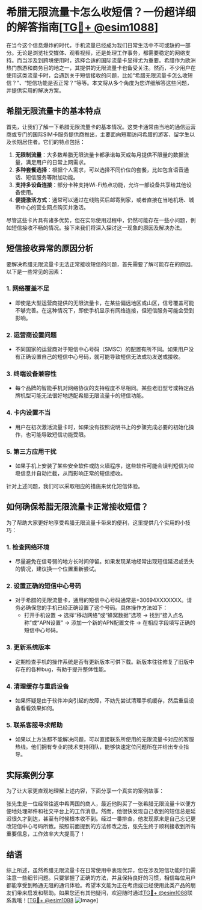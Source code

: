 # 希腊无限流量卡怎么收短信？一份超详细的解答指南[[TG💪+ @esim1088](https://t.me/s/esim1088)]

在当今这个信息爆炸的时代，手机流量已经成为我们日常生活中不可或缺的一部分。无论是浏览社交媒体、观看视频，还是处理工作事务，都需要稳定的网络支持。而当涉及到跨境使用时，选择合适的国际流量卡显得尤为重要。希腊作为欧洲热门旅游和商务目的地之一，其提供的无限流量卡也备受关注。然而，不少用户在使用这类流量卡时，会遇到关于短信接收的问题，比如“希腊无限流量卡怎么收短信？”、“短信功能是否正常？”等等。本文将从多个角度为您详细解答这些问题，并提供实用的解决方案。

## 希腊无限流量卡的基本特点

首先，让我们了解一下希腊无限流量卡的基本情况。这类卡通常由当地的通信运营商或专门的国际SIM卡服务提供商推出，主要面向短期访问希腊的游客、留学生以及长期居住者。它们的特点包括：

1. **无限制流量**：大多数希腊无限流量卡都承诺每天或每月提供不限量的数据流量，满足用户的日常上网需求。
2. **多种套餐选择**：根据个人需求，可以选择不同价位的套餐，比如包含语音通话、短信服务等附加功能。
3. **支持多设备连接**：部分卡种支持Wi-Fi热点功能，允许一部设备共享给其他设备使用。
4. **便捷激活方式**：通常可以通过在线购买后邮寄到家，或者直接在当地机场、城市中心的营业网点购买并激活。

尽管这些卡片具有诸多优势，但在实际使用过程中，仍然可能存在一些小问题，例如短信接收不畅的情况。接下来我们将深入探讨这一现象的原因及解决办法。

## 短信接收异常的原因分析

要解决希腊无限流量卡无法正常接收短信的问题，首先需要了解可能存在的原因。以下是一些常见的因素：

### 1. **网络覆盖不足**
   - 即使是大型运营商提供的无限流量卡，在某些偏远地区或山区，信号覆盖可能不够完善。在这种情况下，即使手机显示有网络连接，但短信服务可能会受到影响。
   
### 2. **运营商设置问题**
   - 不同国家的运营商对于短信中心号码（SMSC）的配置有所不同。如果用户没有正确设置自己的短信中心号码，就可能导致短信无法成功发送或接收。
   
### 3. **终端设备兼容性**
   - 每个品牌的智能手机对网络协议的支持程度不尽相同。某些老旧型号或特定品牌机型可能无法很好地适配希腊无限流量卡的短信功能。
   
### 4. **卡内设置不当**
   - 用户在初次激活流量卡时，如果没有按照说明书上的步骤完成必要的初始化操作，也可能导致短信功能受限。
   
### 5. **第三方应用干扰**
   - 如果手机上安装了某些安全软件或防火墙程序，这些软件可能会误判短信为垃圾信息并自动拦截，从而影响正常的短信接收。

针对上述问题，我们可以采取相应的措施来优化短信体验。

## 如何确保希腊无限流量卡正常接收短信？

为了帮助大家更好地享受希腊无限流量卡带来的便利，这里提供几个实用的小技巧：

### 1. 检查网络环境
   - 尽量避免在信号弱的地方长时间停留。如果发现某地经常出现短信延迟或丢失的情况，建议换一个位置重新尝试。

### 2. 设置正确的短信中心号码
   - 对于希腊的无限流量卡，通用的短信中心号码通常是+30694XXXXXXX。请务必确保您的手机已经正确设置了这个号码。具体操作方法如下：
     - 打开手机设置 -> 选择“移动网络”或“蜂窝数据”选项 -> 找到“接入点名称”或“APN设置” -> 添加一个新的APN配置文件 -> 在相应字段填写正确的短信中心号码。
     
### 3. 更新系统版本
   - 定期检查手机的操作系统是否有更新版本可供下载。新版本往往修复了旧版中存在的各种bug，有助于提升整体性能。

### 4. 清理缓存与重启设备
   - 如果怀疑是由于软件冲突引起的故障，不妨先尝试清理手机缓存，然后重启设备看看效果如何。

### 5. 联系客服寻求帮助
   - 如果以上方法都不能解决问题，可以直接联系所使用的无限流量卡对应的客服热线。他们拥有专业的技术支持团队，能够快速定位问题所在并给出专业指导。

## 实际案例分享

为了让大家更直观地理解上述内容，下面分享一个真实的案例故事：

张先生是一位经常往返中希两国的商人，最近他购买了一张希腊无限流量卡以便方便地处理邮件和社交平台上的工作消息。然而，他很快发现自己收到的短信总是延迟很久才到达，甚至有时候根本收不到。经过一番排查，他发现原来是自己忘记更改短信中心号码所致。按照前面提到的方法修改之后，张先生终于顺利接收到所有重要信息，工作效率大大提高了！

## 结语

综上所述，虽然希腊无限流量卡在日常使用中表现优异，但在涉及短信功能时仍需注意一些细节问题。只要掌握了正确的方法，并且保持良好的习惯，相信每位用户都能享受到畅通无阻的通讯体验。希望本文能为正在考虑或已经使用此类产品的朋友们带来启发和帮助。如果您还有其他疑问，欢迎随时通过[TG💪+ @esim1088](https://t.me/s/esim1088)联系我哦！[[TG💪+ @esim1088](https://t.me/s/esim1088) ![Image](https://i.postimg.cc/4NQfJmqS/Snipaste-2025-05-13-00-14-12.png)]